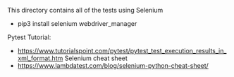 This directory contains all of the tests using Selenium
- pip3 install selenium webdriver_manager

Pytest Tutorial:
- https://www.tutorialspoint.com/pytest/pytest_test_execution_results_in_xml_format.htm
Selenium cheat sheet
- https://www.lambdatest.com/blog/selenium-python-cheat-sheet/